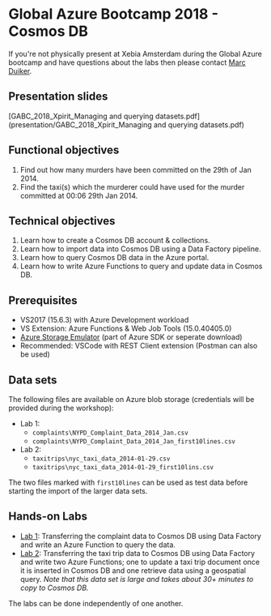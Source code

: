# Global Azure Bootcamp 2018 - Cosmos DB

If you're not physically present at Xebia Amsterdam during the Global Azure bootcamp and have questions about the labs then please contact [Marc Duiker](https://twitter.com/marcduiker).

## Presentation slides

[GABC_2018_Xpirit_Managing and querying datasets.pdf](presentation/GABC_2018_Xpirit_Managing and querying datasets.pdf)

## Functional objectives

1. Find out how many murders have been committed on the 29th of Jan 2014.
2. Find the taxi(s) which the murderer could have used for the murder committed at 00:06 29th Jan 2014.

## Technical objectives

1. Learn how to create a Cosmos DB account & collections.
2. Learn how to import data into Cosmos DB using a Data Factory pipeline.
3. Learn how to query Cosmos DB data in the Azure portal.
4. Learn how to write Azure Functions to query and update data in Cosmos DB.

## Prerequisites

- VS2017 (15.6.3) with Azure Development workload
- VS Extension: Azure Functions & Web Job Tools (15.0.40405.0)
- [Azure Storage Emulator](https://docs.microsoft.com/en-us/azure/storage/common/storage-use-emulator) (part of Azure SDK or seperate download)
- Recommended: VSCode with REST Client extension (Postman can also be used)

## Data sets

The following files are available on Azure blob storage (credentials will be provided during the workshop):

- Lab 1: 
    - `complaints\NYPD_Complaint_Data_2014_Jan.csv`
    - `complaints\NYPD_Complaint_Data_2014_Jan_first10lines.csv`
- Lab 2: 
    - `taxitrips\nyc_taxi_data_2014-01-29.csv`
    - `taxitrips\nyc_taxi_data_2014-01-29_first10lins.csv`

The two files marked with `first10lines` can be used as test data before starting the import of the larger data sets.

## Hands-on Labs

- [Lab 1](lab1.md): Transferring the complaint data to Cosmos DB using Data Factory and write an Azure Function to query the data. 
- [Lab 2](lab2.md): Transferring the taxi trip data to Cosmos DB using Data Factory and write two Azure Functions; one to update a taxi trip document once it is inserted in Cosmos DB and one retrieve data using a geospatial query. 
_Note that this data set is large and takes about 30+ minutes to copy to Cosmos DB._

The labs can be done independently of one another.